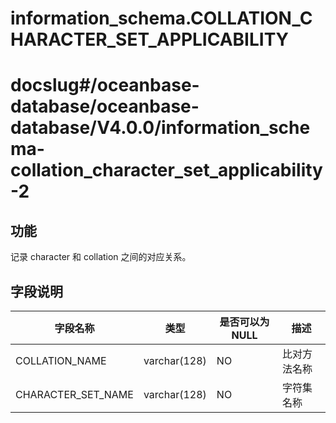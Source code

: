 information_schema.COLLATION_CHARACTER_SET_APPLICABILITY
=============================================================================

# docslug#/oceanbase-database/oceanbase-database/V4.0.0/information_schema-collation_character_set_applicability-2

功能
-----------

记录 character 和 collation 之间的对应关系。

字段说明
-------------

|      **字段名称**      |    **类型**    | **是否可以为 NULL** | **描述** |
|--------------------|--------------|----------------|--------|
| COLLATION_NAME     | varchar(128) | NO             | 比对方法名称 |
| CHARACTER_SET_NAME | varchar(128) | NO             | 字符集名称  |
